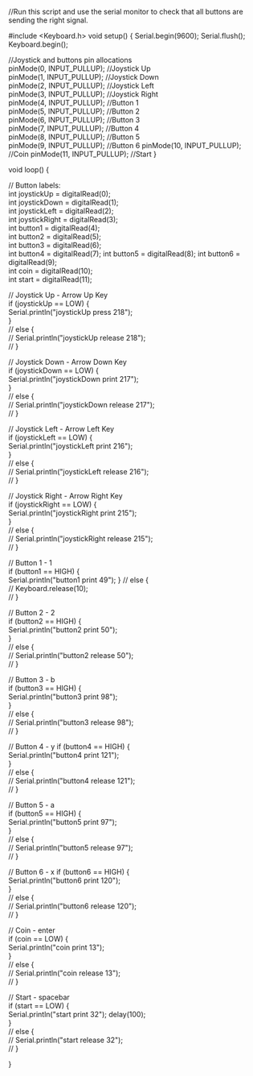 //Run this script and use the serial monitor to check that all buttons are sending the right signal.  
  
  
   #include <Keyboard.h>
  void setup() {
  Serial.begin(9600);
  Serial.flush();  
  Keyboard.begin();
  
  
  //Joystick and buttons pin allocations  
  pinMode(0, INPUT_PULLUP); //Joystick Up  
  pinMode(1, INPUT_PULLUP); //Joystick Down  
  pinMode(2, INPUT_PULLUP); //Joystick Left  
  pinMode(3, INPUT_PULLUP); //Joystick Right  
  pinMode(4, INPUT_PULLUP); //Button 1  
  pinMode(5, INPUT_PULLUP); //Button 2  
  pinMode(6, INPUT_PULLUP); //Button 3  
  pinMode(7, INPUT_PULLUP); //Button 4  
  pinMode(8, INPUT_PULLUP); //Button 5  
  pinMode(9, INPUT_PULLUP); //Button 6
  pinMode(10, INPUT_PULLUP); //Coin
  pinMode(11, INPUT_PULLUP);  //Start
}  
  
  
void loop() {  
  
  
  // Button labels:  
  int joystickUp = digitalRead(0);  
  int joystickDown = digitalRead(1);  
  int joystickLeft = digitalRead(2);  
  int joystickRight = digitalRead(3);  
  int button1 = digitalRead(4);  
  int button2 = digitalRead(5);  
  int button3 = digitalRead(6);  
  int button4 = digitalRead(7);
  int button5 = digitalRead(8);
  int button6 = digitalRead(9);  
  int coin = digitalRead(10);  
  int start = digitalRead(11);  
  
  
  // Joystick Up - Arrow Up Key  
  if (joystickUp == LOW) {  
    Serial.println("joystickUp press 218");  
  }  
//  else {  
//    Serial.println("joystickUp release 218");  
//  }  
  
  
  // Joystick Down - Arrow Down Key  
  if (joystickDown == LOW) {  
    Serial.println("joystickDown print 217");  
  }  
  // else {  
//    Serial.println("joystickDown release 217");  
//  }  
  
  
  // Joystick Left - Arrow Left Key  
  if (joystickLeft == LOW) {  
    Serial.println("joystickLeft print 216");  
  }  
//  else {  
//    Serial.println("joystickLeft release 216");  
//  }  
  
  
  // Joystick Right - Arrow Right Key  
  if (joystickRight == LOW) {  
    Serial.println("joystickRight print 215");  
  }  
//  else {  
//    Serial.println("joystickRight release 215");  
//  }  
  
  
  // Button 1 - 1  
  if (button1 == HIGH) {  
    Serial.println("button1 print 49"); 
  }
//  else {  
//    Keyboard.release(10);  
//  }  

  
  // Button 2 - 2  
  if (button2 == HIGH) {  
    Serial.println("button2 print 50");  
  }  
//  else {  
//    Serial.println("button2 release 50");  
//  }  
  
  // Button 3 - b  
  if (button3 == HIGH) {  
    Serial.println("button3 print 98");  
  }  
//  else {  
//    Serial.println("button3 release 98");  
//  }  
  
  
  // Button 4 - y 
  if (button4 == HIGH) {  
    Serial.println("button4 print 121");  
  }  
  // else {  
//    Serial.println("button4 release 121");  
//  }  

  // Button 5 - a  
  if (button5 == HIGH) {  
    Serial.println("button5 print 97");  
  }  
//  else {  
//    Serial.println("button5 release 97");  
//  }

  // Button 6 - x 
  if (button6 == HIGH) {  
    Serial.println("button6 print 120");  
  }  
//  else {  
//    Serial.println("button6 release 120");  
//  }
  
  // Coin - enter  
  if (coin == LOW) {   
    Serial.println("coin print 13");  
  }  
//  else {  
//    Serial.println("coin release 13");  
//  }  
  
  
  // Start - spacebar  
  if (start == LOW) {  
    Serial.println("start print 32"); delay(100);  
  }  
//  else {  
//    Serial.println("start release 32");  
//  }  
    
}  
